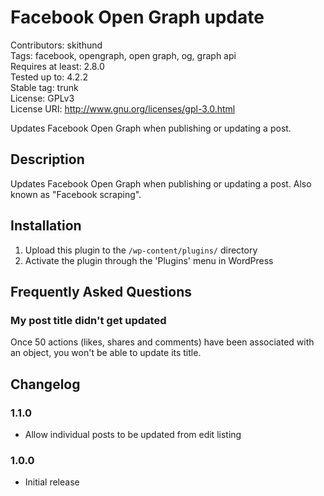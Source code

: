 # Facebook Open Graph update
Contributors: skithund  
Tags: facebook, opengraph, open graph, og, graph api  
Requires at least: 2.8.0  
Tested up to: 4.2.2  
Stable tag: trunk  
License: GPLv3  
License URI: http://www.gnu.org/licenses/gpl-3.0.html

Updates Facebook Open Graph when publishing or updating a post.

## Description

Updates Facebook Open Graph when publishing or updating a post. Also known as "Facebook scraping".

## Installation

1. Upload this plugin to the `/wp-content/plugins/` directory
2. Activate the plugin through the 'Plugins' menu in WordPress

## Frequently Asked Questions

### My post title didn't get updated
Once 50 actions (likes, shares and comments) have been associated with an object, you won't be able to update its title.

## Changelog

### 1.1.0
* Allow individual posts to be updated from edit listing

### 1.0.0
* Initial release